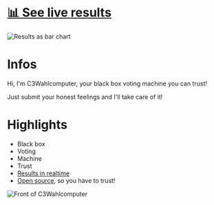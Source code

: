 # [📊 See live results](https://result.c3wahl.computer/)

![Results as bar chart](https://result.c3wahl.computer/render/d-solo/llfZk41Wk/start?orgId=1&refresh=5s&from=1577367090634&to=1577453490634&panelId=3&width=1000&height=500&tz=Europe%2FBerlin)

# Infos

Hi, I'm C3Wahlcomputer, your black box voting machine you can trust!

Just submit your honest feelings and I'll take care of it!

# Highlights
* Black box
* Voting
* Machine
* Trust
* [Results in realtime](https://result.c3wahl.computer/)
* [Open source](https://github.com/poschi3/c3wahlcomputer), so you have to trust!

![Front of C3Wahlcomputer](/img/front.jpg)
